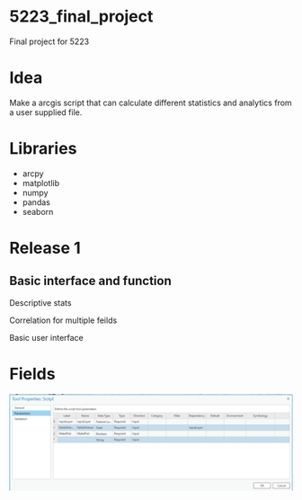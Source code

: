 # 5223_final_project

Final project for 5223

# Idea

Make a arcgis script that can calculate different statistics and analytics from a user supplied file.

# Libraries
* arcpy
* matplotlib
* numpy
* pandas
* seaborn

# Release 1

## Basic interface and function

Descriptive stats

Correlation for multiple feilds

Basic user interface

# Fields
![image](./misc_assets/final_params_v0.PNG)
